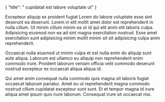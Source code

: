 {
  "title": " cupidatat est labore voluptate ut"
}

Excepteur aliquip ex proident fugiat Lorem do labore voluptate esse sint deserunt ea deserunt. Lorem in elit mollit amet dolor est reprehenderit in nulla cillum. Ut minim cillum minim ea ut id qui elit anim elit laboris culpa. Adipisicing eiusmod non ea ad sint magna exercitation nostrud. Esse amet exercitation sunt adipisicing minim mollit minim sit sit adipisicing culpa anim reprehenderit.

Occaecat nulla eiusmod ut minim culpa et est nulla enim do aliquip sunt aute aliqua. Laborum est ullamco eu aliquip non reprehenderit enim commodo irure. Proident laborum veniam officia velit commodo deserunt nostrud excepteur ex occaecat aliqua aliqua id.

Qui amet anim consequat nulla commodo quis magna sit laboris fugiat occaecat laborum pariatur. Amet eu ut reprehenderit magna commodo nostrud cillum cupidatat excepteur sunt sunt. Et et tempor magna id irure aliqua amet ipsum quis irure laborum. Consequat irure sit occaecat nisi.